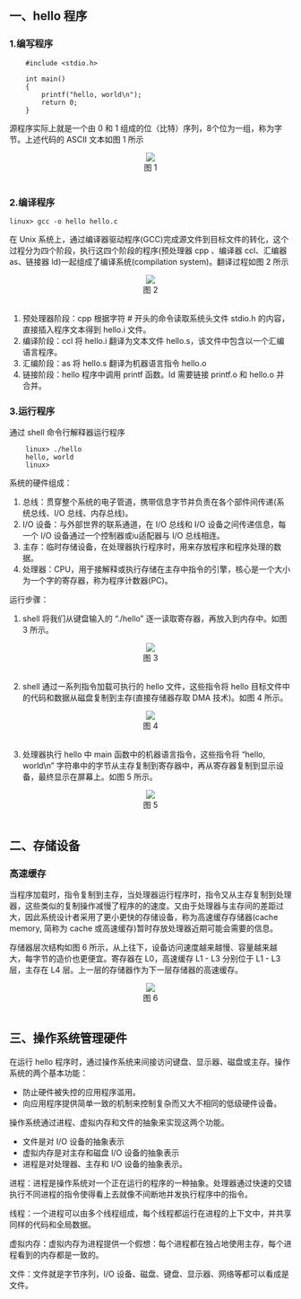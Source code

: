 ## 一、hello 程序
### 1.编写程序
```
    #include <stdio.h>

    int main() 
    {
        printf("hello, world\n");
        return 0;
    }
```
源程序实际上就是一个由 0 和 1 组成的位（比特）序列，8个位为一组，称为字节。上述代码的 ASCII 文本如图 1 所示

<div align = "center">
    <img src="pics/3ad1b3f2-3aa1-4f42-9159-921be3af39db.png" /> </div>
<div align = "center"> 图 1 </div><br>

### 2.编译程序
` linux> gcc -o hello hello.c ` 

在 Unix 系统上，通过编译器驱动程序(GCC)完成源文件到目标文件的转化，这个过程分为四个阶段，执行这四个阶段的程序(预处理器 cpp 、编译器 ccl、汇编器 as、链接器 ld)一起组成了编译系统(compilation system)。翻译过程如图 2 所示

<div align = "center">  
    <img src="pics/64418bf5-6566-4ee9-a2dc-50758fcc8492.png" />
</div>
<div align = "center"> 图 2 </div><br>

1. 预处理器阶段：cpp 根据字符 # 开头的命令读取系统头文件 stdio.h 的内容，直接插入程序文本得到 hello.i 文件。
2. 编译阶段：ccl 将 hello.i 翻译为文本文件 hello.s，该文件中包含以一个汇编语言程序。
3. 汇编阶段：as 将 hello.s 翻译为机器语言指令 hello.o
4. 链接阶段：hello 程序中调用 printf 函数。ld 需要链接 printf.o 和 hello.o 并合并。

### 3.运行程序
通过 shell 命令行解释器运行程序
```
    linux> ./hello
    hello, world
    linux>
```
系统的硬件组成：
1. 总线：贯穿整个系统的电子管道，携带信息字节并负责在各个部件间传递(系统总线、I/O 总线、内存总线)。
2. I/O 设备：与外部世界的联系通道，在 I/O 总线和 I/O 设备之间传递信息，每一个 I/O 设备通过一个控制器或iu适配器与 I/O 总线相连。
3. 主存：临时存储设备，在处理器执行程序时，用来存放程序和程序处理的数据。
4. 处理器：CPU，用于接解释或执行存储在主存中指令的引擎，核心是一个大小为一个字的寄存器，称为程序计数器(PC)。

运行步骤：
1. shell 将我们从键盘输入的 “./hello” 逐一读取寄存器，再放入到内存中。如图 3 所示。

<div align = "center">  
    <img src="pics/35636273-f6a1-40dd-9b82-c47706e156e3.png" />
</div>
<div align = "center"> 图 3 </div><br>

2. shell 通过一系列指令加载可执行的 hello 文件，这些指令将 hello 目标文件中的代码和数据从磁盘复制到主存(直接存储器存取 DMA 技术)。如图 4 所示。

<div align = "center">  
    <img src="pics/0cdf4fba-6195-4025-ba96-512ac3196312.png" />
</div>
<div align = "center"> 图 4 </div><br>

3. 处理器执行 hello 中 main 函数中的机器语言指令，这些指令将 “hello, world\n” 字符串中的字节从主存复制到寄存器中，再从寄存器复制到显示设备，最终显示在屏幕上。如图 5 所示。

<div align = "center">  
    <img src="pics/35636273-f6a1-40dd-9b82-c47706e156e3.png" />
</div>
<div align = "center"> 图 5 </div><br>

## 二、存储设备
### 高速缓存
当程序加载时，指令复制到主存，当处理器运行程序时，指令又从主存复制到处理器，这些类似的复制操作减慢了程序的的速度。又由于处理器与主存间的差距过大，因此系统设计者采用了更小更快的存储设备，称为高速缓存存储器(cache memory, 简称为 cache 或高速缓存)暂时存放处理器近期可能会需要的信息。

存储器层次结构如图 6 所示，从上往下，设备访问速度越来越慢、容量越来越大，每字节的造价也更便宜。寄存器在 L0，高速缓存 L1 - L3 分别位于 L1 - L3 层，主存在 L4 层。上一层的存储器作为下一层存储器的高速缓存。

<div align = "center">  
    <img src="pics/b13a1bd4-22f7-493b-906e-1a7ed1ce0c6d.png" />
</div>
<div align = "center"> 图 6 </div><br>

## 三、操作系统管理硬件
在运行 hello 程序时，通过操作系统来间接访问键盘、显示器、磁盘或主存。操作系统的两个基本功能：
- 防止硬件被失控的应用程序滥用。
- 向应用程序提供简单一致的机制来控制复杂而又大不相同的低级硬件设备。

操作系统通过进程、虚拟内存和文件的抽象来实现这两个功能。
- 文件是对 I/O 设备的抽象表示
- 虚拟内存是对主存和磁盘 I/O 设备的抽象表示
- 进程是对处理器、主存和 I/O 设备的抽象表示。

进程：进程是操作系统对一个正在运行的程序的一种抽象。处理器通过快速的交错执行不同进程的指令使得看上去就像不间断地并发执行程序中的指令。

线程：一个进程可以由多个线程组成，每个线程都运行在进程的上下文中，并共享同样的代码和全局数据。

虚拟内存：虚拟内存为进程提供一个假想：每个进程都在独占地使用主存，每个进程看到的内存都是一致的。

文件：文件就是字节序列，I/O 设备、磁盘、键盘、显示器、网络等都可以看成是文件。